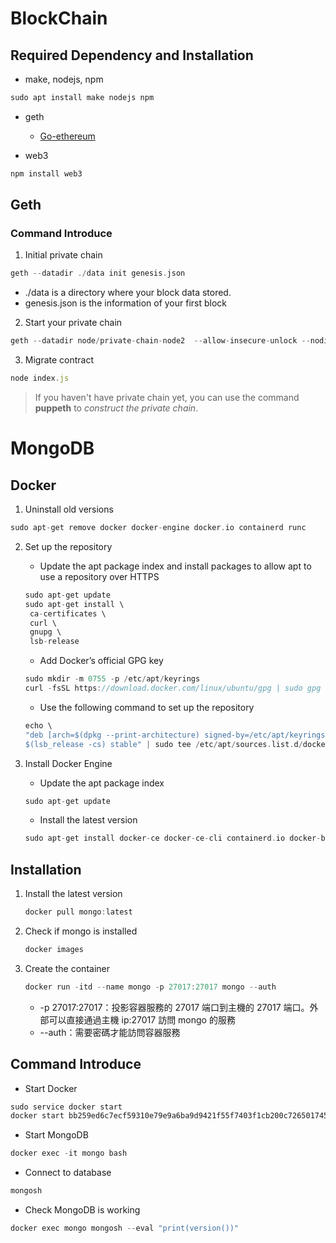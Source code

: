 # BlockChain
## Required Dependency and Installation

* make, nodejs, npm
```c
sudo apt install make nodejs npm
```

* geth
   * [Go-ethereum](https://geth.ethereum.org/)

* web3
```javascript
npm install web3
```

## Geth
### Command Introduce
1. Initial private chain

```go
geth --datadir ./data init genesis.json
```


   * ./data is a directory where your block data stored.
   * genesis.json is the information of your first block

2. Start your private chain

```go
geth --datadir node/private-chain-node2  --allow-insecure-unlock --nodiscover --syncmode full --networkid 100 --port 30303 --http --http.port 8545 --http.api "eth,net,web3,personal" --unlock c5f7f02e4833f2d8fdda9cd51e720793583b5a7a --password /home/well1314/node/private-chain-node2/password.txt console
```

3. Migrate contract

```javascript
node index.js
```

> If you haven't have private chain yet, you can use the command **puppeth** to *construct the private chain*.

# MongoDB
## Docker
1. Uninstall old versions

```c
sudo apt-get remove docker docker-engine docker.io containerd runc
```

2. Set up the repository

   * Update the apt package index and install packages to allow apt to use a repository over HTTPS

   ```c
   sudo apt-get update
   sudo apt-get install \
    ca-certificates \
    curl \
    gnupg \
    lsb-release
   ```

   * Add Docker’s official GPG key
  
   ```c
   sudo mkdir -m 0755 -p /etc/apt/keyrings
   curl -fsSL https://download.docker.com/linux/ubuntu/gpg | sudo gpg --dearmor -o /etc/apt/keyrings/docker.gpg
   ```

   * Use the following command to set up the repository

   ```c
   echo \
   "deb [arch=$(dpkg --print-architecture) signed-by=/etc/apt/keyrings/docker.gpg] https://download.docker.com/linux/ubuntu \
   $(lsb_release -cs) stable" | sudo tee /etc/apt/sources.list.d/docker.list > /dev/null
   ```

3. Install Docker Engine

   * Update the apt package index
   
   ```c
   sudo apt-get update
   ```

   * Install the latest version

   ```c
   sudo apt-get install docker-ce docker-ce-cli containerd.io docker-buildx-plugin docker-compose-plugin
   ```
## Installation
1. Install the latest version

   ```c
   docker pull mongo:latest
   ```

2. Check if mongo is installed

   ```c
   docker images
   ```

3. Create the container

   ```c
   docker run -itd --name mongo -p 27017:27017 mongo --auth
   ```
      * -p 27017:27017：投影容器服務的 27017 端口到主機的 27017 端口。外部可以直接通過主機 ip:27017 訪問 mongo 的服務
      * --auth：需要密碼才能訪問容器服務

## Command Introduce

   * Start Docker

   ```c
   sudo service docker start 
   docker start bb259ed6c7ecf59310e79e9a6ba9d9421f55f7403f1cb200c726501745b73a29
   ```

   * Start MongoDB
   
   ```c
   docker exec -it mongo bash
   ```

   * Connect to database
   
   ```c  
   mongosh
   ```

   * Check MongoDB is working

   ```c
   docker exec mongo mongosh --eval "print(version())"
   ```
